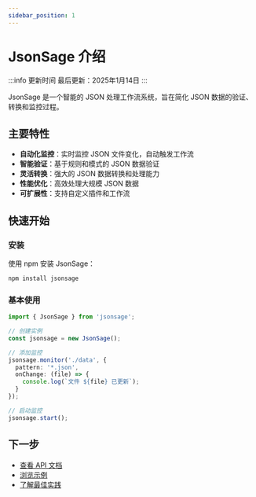 ```yaml
---
sidebar_position: 1
---
```


# JsonSage 介绍

:::info 更新时间
最后更新：2025年1月14日
:::

JsonSage 是一个智能的 JSON 处理工作流系统，旨在简化 JSON 数据的验证、转换和监控过程。

## 主要特性

- **自动化监控**：实时监控 JSON 文件变化，自动触发工作流
- **智能验证**：基于规则和模式的 JSON 数据验证
- **灵活转换**：强大的 JSON 数据转换和处理能力
- **性能优化**：高效处理大规模 JSON 数据
- **可扩展性**：支持自定义插件和工作流

## 快速开始

### 安装

使用 npm 安装 JsonSage：

```bash
npm install jsonsage
```

### 基本使用

```typescript
import { JsonSage } from 'jsonsage';

// 创建实例
const jsonsage = new JsonSage();

// 添加监控
jsonsage.monitor('./data', {
  pattern: '*.json',
  onChange: (file) => {
    console.log(`文件 ${file} 已更新`);
  }
});

// 启动监控
jsonsage.start();
```

## 下一步

- [查看 API 文档](/api/introduction)
- [浏览示例](/examples/basic/file-monitoring)
- [了解最佳实践](/best-practices)
